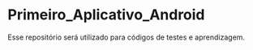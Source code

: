 # Primeiro_Aplicativo_Android
Esse repositório será utilizado para códigos de testes e aprendizagem. 
